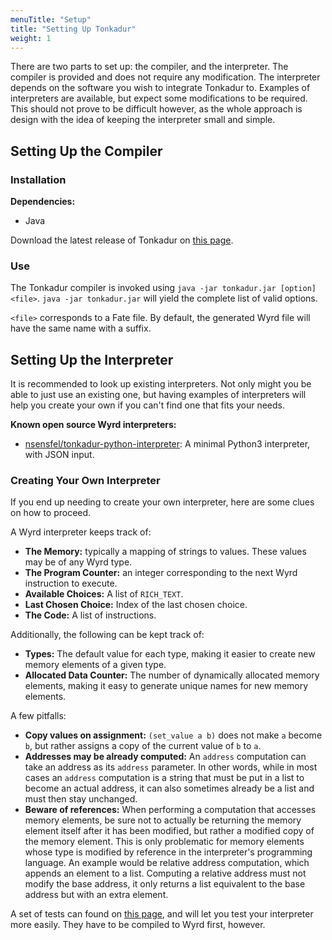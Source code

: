 ```yaml
---
menuTitle: "Setup"
title: "Setting Up Tonkadur"
weight: 1
---
```

There are two parts to set up: the compiler, and the interpreter. The compiler
is provided and does not require any modification. The interpreter depends on
the software you wish to integrate Tonkadur to. Examples of interpreters are
available, but expect some modifications to be required. This should not prove
to be difficult however, as the whole approach is design with the idea of
keeping the interpreter small and simple.

## Setting Up the Compiler

### Installation
**Dependencies:**
* Java

Download the latest release of Tonkadur on [this
page](https://github.com/nsensfel/tonkadur/releases).

### Use
The Tonkadur compiler is invoked using `java -jar tonkadur.jar [option] <file>`.
`java -jar tonkadur.jar` will yield the complete list of valid options.

`<file>` corresponds to a Fate file. By default, the generated Wyrd file will
have the same name with a suffix.

## Setting Up the Interpreter
It is recommended to look up existing interpreters. Not only might you be able
to just use an existing one, but having examples of interpreters will help you
create your own if you can't find one that fits your needs.

**Known open source Wyrd interpreters:**
* [nsensfel/tonkadur-python-interpreter](https://github.com/nsensfel/tonkadur-python-interpreter): A minimal Python3 interpreter, with JSON input.

### Creating Your Own Interpreter
If you end up needing to create your own interpreter, here are some clues on how
to proceed.

A Wyrd interpreter keeps track of:
* **The Memory:** typically a mapping of strings to values. These values may be
of any Wyrd type.
* **The Program Counter:** an integer corresponding to the next Wyrd instruction
to execute.
* **Available Choices:** A list of `RICH_TEXT`.
* **Last Chosen Choice:** Index of the last chosen choice.
* **The Code:** A list of instructions.

Additionally, the following can be kept track of:
* **Types:** The default value for each type, making it easier to create new
  memory elements of a given type.
* **Allocated Data Counter:** The number of dynamically allocated memory
  elements, making it easy to generate unique names for new memory elements.

A few pitfalls:
* **Copy values on assignment:** `(set_value a b)` does not make `a` become `b`,
  but rather assigns a copy of the current value of `b` to `a`.
* **Addresses may be already computed:** An `address` computation can take an
   address as its `address` parameter. In other words, while in most cases an
   `address` computation is a string that must be put in a list to become an
   actual address, it can also sometimes already be a list and must then stay
   unchanged.
* **Beware of references:** When performing a computation that accesses memory
  elements, be sure not to actually be returning the memory element itself after
  it has been modified, but rather a modified copy of the memory element. This
  is only problematic for memory elements whose type is modified by reference in
  the interpreter's programming language. An example would be relative address
  computation, which appends an element to a list. Computing a relative address
  must not modify the base address, it only returns a list equivalent to the
  base address but with an extra element.

A set of tests can found on [this
page](https://github.com/nsensfel/tonkadur/tree/master/data/tests), and will let
you test your interpreter more easily. They have to be compiled to Wyrd first,
however.
